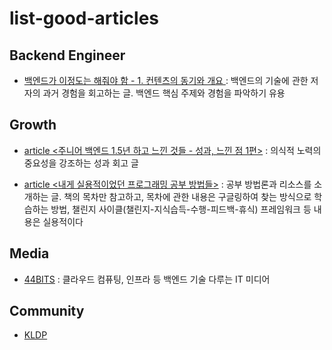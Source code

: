 # list-good-articles

## Backend Engineer
- [백엔드가 이정도는 해줘야 함 - 1. 컨텐츠의 동기와 개요
](https://velog.io/@city7310/%EB%B0%B1%EC%97%94%EB%93%9C%EA%B0%80-%EC%9D%B4%EC%A0%95%EB%8F%84%EB%8A%94-%ED%95%B4%EC%A4%98%EC%95%BC-%ED%95%A8-1.-%EC%BB%A8%ED%85%90%EC%B8%A0%EC%9D%98-%EB%8F%99%EA%B8%B0%EC%99%80-%EA%B0%9C%EC%9A%94) : 백엔드의 기술에 관한 저자의 과거 경험을 회고하는 글. 백엔드 핵심 주제와 경험을 파악하기 유용

## Growth
- [article <주니어 백엔드 1.5년 하고 느낀 것들 - 성과, 느낀 점 1편>](https://velog.io/@city7310/%EC%A3%BC%EB%8B%88%EC%96%B4%EB%A1%9C-1%EB%85%84-%EC%9D%BC%ED%95%98%EA%B3%A0-%EB%8A%90%EB%82%80-%EA%B2%83%EB%93%A4) : 의식적 노력의 중요성을 강조하는 성과 회고 글

- [article <내게 실용적이었던 프로그래밍 공부 방법들>](https://velog.io/@city7310/%EB%82%B4%EA%B0%80-%EA%B3%B5%EB%B6%80%ED%95%98%EB%8A%94-%EB%B0%A9%EC%8B%9D) : 공부 방법론과 리소스를 소개하는 글. 책의 목차만 참고하고, 목차에 관한 내용은 구글링하여 찾는 방식으로 학습하는 방법, 챌린지 사이클(챌린지-지식습득-수행-피드백-휴식) 프레임워크 등 내용은 실용적이다

## Media
- [44BITS](https://www.44bits.io/ko) : 클라우드 컴퓨팅, 인프라 등 백엔드 기술 다루는 IT 미디어

## Community
- [KLDP](https://kldp.org/)
